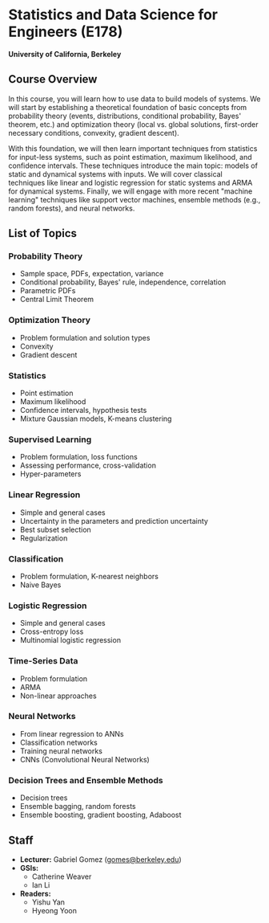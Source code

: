 # Statistics and Data Science for Engineers (E178)
**University of California, Berkeley**

## Course Overview
In this course, you will learn how to use data to build models of systems. We will start by establishing a theoretical foundation of basic concepts from probability theory (events, distributions, conditional probability, Bayes' theorem, etc.) and optimization theory (local vs. global solutions, first-order necessary conditions, convexity, gradient descent).

With this foundation, we will then learn important techniques from statistics for input-less systems, such as point estimation, maximum likelihood, and confidence intervals. These techniques introduce the main topic: models of static and dynamical systems with inputs. We will cover classical techniques like linear and logistic regression for static systems and ARMA for dynamical systems. Finally, we will engage with more recent "machine learning" techniques like support vector machines, ensemble methods (e.g., random forests), and neural networks.

## List of Topics

### Probability Theory
- Sample space, PDFs, expectation, variance
- Conditional probability, Bayes' rule, independence, correlation
- Parametric PDFs
- Central Limit Theorem

### Optimization Theory
- Problem formulation and solution types
- Convexity
- Gradient descent

### Statistics
- Point estimation
- Maximum likelihood
- Confidence intervals, hypothesis tests
- Mixture Gaussian models, K-means clustering

### Supervised Learning
- Problem formulation, loss functions
- Assessing performance, cross-validation
- Hyper-parameters

### Linear Regression
- Simple and general cases
- Uncertainty in the parameters and prediction uncertainty
- Best subset selection
- Regularization

### Classification
- Problem formulation, K-nearest neighbors
- Naive Bayes

### Logistic Regression
- Simple and general cases
- Cross-entropy loss
- Multinomial logistic regression

### Time-Series Data
- Problem formulation
- ARMA
- Non-linear approaches

### Neural Networks
- From linear regression to ANNs
- Classification networks
- Training neural networks
- CNNs (Convolutional Neural Networks)

### Decision Trees and Ensemble Methods
- Decision trees
- Ensemble bagging, random forests
- Ensemble boosting, gradient boosting, Adaboost

## Staff

- **Lecturer:** Gabriel Gomez ([gomes@berkeley.edu](mailto:gomes@berkeley.edu))
- **GSIs:**
  - Catherine Weaver
  - Ian Li
- **Readers:**
  - Yishu Yan
  - Hyeong Yoon

